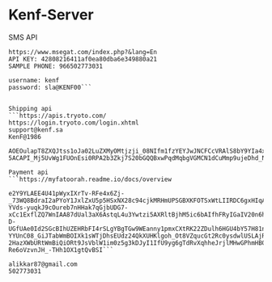 # Kenf-Server

SMS API
```https://msegat.docs.apiary.io/#
https://www.msegat.com/index.php?&lang=En
API KEY: 42808216411af0ea80dba6e349880a21
SAMPLE PHONE: 966502773031

username: kenf
password: sla@KENF00```


Shipping api
```https://apis.tryoto.com/
https://login.tryoto.com/login.xhtml
support@kenf.sa
KenF@1986

AOEOulapT8ZXQJtss1oJa02LuZXMyOMtjzji_08NIfm1fzYEYJwJNCFCcVRAlS8bY9YIa4xFxMbkGaN1U92WeiZKGFOePdjPDNImv_0haMMrGkIoWIjU25bR-5ACAPI_Mj5UvWg1FUOnEsi0RPA2b3Zkj7S20bGQQBxwPqdMqbgVGMCN1dCuMmp9ujeDhd_Nf1kqHNl5L_py```

Payment api
```https://myfatoorah.readme.io/docs/overview

e2Y9YLAEE4U41pWyxIXrTv-RFe4x6Zj-_73WQ8BdraI2aPYoY1JxlZxU5p5HSxNX28c94cjkMRHmUPSGBXKFOTSxWtLIIRDC6gxHIqAalldJtTeAcAIcnFrrCwK_aNULBk6pbXuv8ZKXBC0caGLHF3rsZRb-YVds-yuqkJ9cOureb7nHHak7qGjbUDG7-xCc1ExflZQ7WnIAA87dUal3aX6AstqL4u3Ywtzi5AXRltBjhM5ic6bAIfhFRyIGaIV20n6hU28PNODD_TBjd-D-UGfUAe0Id2SGcBIhUZEHRbFI4rSLgYBgTGw9WEanny1pmxCXtRK22ZDulh6HGU4bY57H81ngla7BgwqLkahhySYo8xZL-YYUnC08_GiJTabWmBOIXk1sWTjDhsEUdz24QkXUHKlgoh_Ot8VZqucGt2Rc0ysdwlUSLAjRxQ9GMPX2fhp2UtmVOQMLzk3vruYG7xXSgAxjj-2HazXWbURtWmBiQiORt9JsVblW1im0z5g3kDJyI1IfU9yg6gTdRvXqhheJrjlMHwGPhmHB0OxUYV1sxMrYTe9GoAR1PComM9vPYzm9B2Si5uYRDIKq0MLd416fyRBUyUJRPfpuwj5DwS4hfMmvZ6I0OkekbTykXdOW0u0qtoVcXi7A_wr9McXvmX9E3g7zXZgwHI23bw_3sYsgTN8KYAVo0cGkQZiAMPQO-Re6oVzvnJH_-THh1OX1gtQvBSI```

alikkar87@gmail.com
502773031
